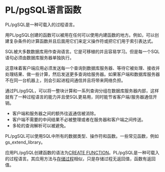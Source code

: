 # PL/pgSQL语言函数<a name="ZH-CN_TOPIC_0245374598"></a>

PL/pgSQL是一种可载入的过程语言。

用PL/pgSQL创建的函数可以被用在任何可以使用内建函数的地方。例如，可以创建复杂条件的计算函数并且后面用它们来定义操作符或把它们用于索引表达式。

SQL被大多数数据库用作查询语言。它是可移植的并且容易学习。但是每一个SQL语句必须由数据库服务器单独执行。

这意味着客户端应用必须发送每一个查询到数据库服务器、等待它被处理、接收并处理结果、做一些计算，然后发送更多查询给服务器。如果客户端和数据库服务器不在同一台机器上，则会引起进程间通信并且将带来网络负担。

通过PL/pgSQL，可以将一整块计算和一系列查询分组在数据库服务器内部，这样就有了一种过程语言的能力并且使SQL更易用，同时能节省客户端/服务器通信开销。

-   客户端和服务器之间的额外往返通信被消除。
-   客户端不需要的中间结果不必被整理或者在服务器和客户端之间传送。
-   多轮的查询解析可以被避免。

PL/pgSQL可以使用SQL中所有的数据类型、操作符和函数。一些常见函数，例如gs_extend_library。

应用PL/pgSQL创建函数的语法为[CREATE FUNCTION](CREATE-FUNCTION.md)。PL/pgSQL是一种可载入的过程语言。其应用方法与[存储过程](存储过程.md)相似，只是存储过程无返回值，函数有返回值。
